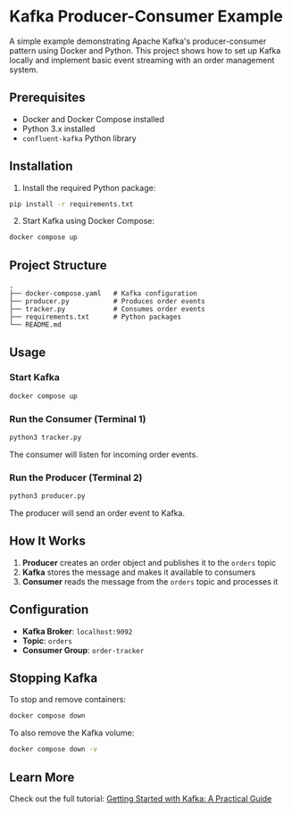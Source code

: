 # Kafka Producer-Consumer Example

A simple example demonstrating Apache Kafka's producer-consumer pattern using Docker and Python. This project shows how to set up Kafka locally and implement basic event streaming with an order management system.

## Prerequisites

- Docker and Docker Compose installed
- Python 3.x installed
- `confluent-kafka` Python library

## Installation

1. Install the required Python package:
```bash
pip install -r requirements.txt
```

2. Start Kafka using Docker Compose:
```bash
docker compose up
```

## Project Structure

```
.
├── docker-compose.yaml   # Kafka configuration
├── producer.py           # Produces order events
├── tracker.py            # Consumes order events
├── requirements.txt      # Python packages
└── README.md
```

## Usage

### Start Kafka
```bash
docker compose up
```

### Run the Consumer (Terminal 1)
```bash
python3 tracker.py
```
The consumer will listen for incoming order events.

### Run the Producer (Terminal 2)
```bash
python3 producer.py
```
The producer will send an order event to Kafka.

## How It Works

1. **Producer** creates an order object and publishes it to the `orders` topic
2. **Kafka** stores the message and makes it available to consumers
3. **Consumer** reads the message from the `orders` topic and processes it

## Configuration

- **Kafka Broker**: `localhost:9092`
- **Topic**: `orders`
- **Consumer Group**: `order-tracker`

## Stopping Kafka

To stop and remove containers:
```bash
docker compose down
```

To also remove the Kafka volume:
```bash
docker compose down -v
```

## Learn More

Check out the full tutorial: [Getting Started with Kafka: A Practical Guide](https://kafka-python.hashnode.dev/kafka-tutorial-build-your-first-producer-and-consumer-with-python)